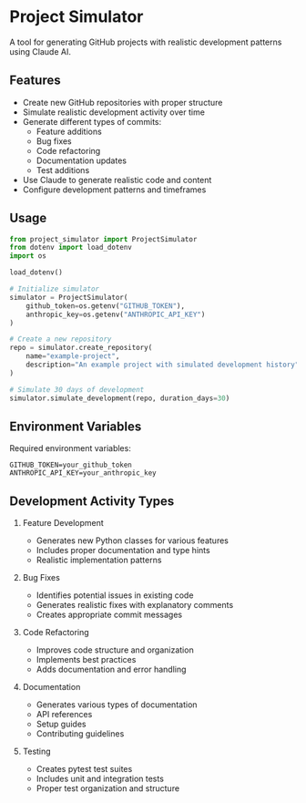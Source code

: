 # Project Simulator

A tool for generating GitHub projects with realistic development patterns using Claude AI.

## Features

- Create new GitHub repositories with proper structure
- Simulate realistic development activity over time
- Generate different types of commits:
  - Feature additions
  - Bug fixes
  - Code refactoring
  - Documentation updates
  - Test additions
- Use Claude to generate realistic code and content
- Configure development patterns and timeframes

## Usage

```python
from project_simulator import ProjectSimulator
from dotenv import load_dotenv
import os

load_dotenv()

# Initialize simulator
simulator = ProjectSimulator(
    github_token=os.getenv("GITHUB_TOKEN"),
    anthropic_key=os.getenv("ANTHROPIC_API_KEY")
)

# Create a new repository
repo = simulator.create_repository(
    name="example-project",
    description="An example project with simulated development history"
)

# Simulate 30 days of development
simulator.simulate_development(repo, duration_days=30)
```

## Environment Variables

Required environment variables:

```
GITHUB_TOKEN=your_github_token
ANTHROPIC_API_KEY=your_anthropic_key
```

## Development Activity Types

1. Feature Development
   - Generates new Python classes for various features
   - Includes proper documentation and type hints
   - Realistic implementation patterns

2. Bug Fixes
   - Identifies potential issues in existing code
   - Generates realistic fixes with explanatory comments
   - Creates appropriate commit messages

3. Code Refactoring
   - Improves code structure and organization
   - Implements best practices
   - Adds documentation and error handling

4. Documentation
   - Generates various types of documentation
   - API references
   - Setup guides
   - Contributing guidelines

5. Testing
   - Creates pytest test suites
   - Includes unit and integration tests
   - Proper test organization and structure